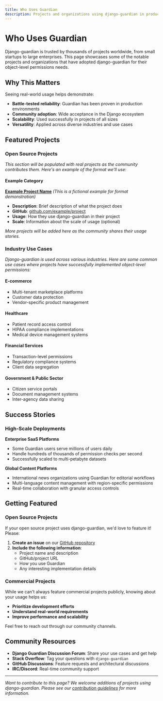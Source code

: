 ```yaml
---
title: Who Uses Guardian
description: Projects and organizations using django-guardian in production.
---
```


# Who Uses Guardian

Django-guardian is trusted by thousands of projects worldwide, from small startups to large enterprises. This page showcases some of the notable projects and organizations that have adopted django-guardian for their object-level permissions needs.

## Why This Matters

Seeing real-world usage helps demonstrate:

- **Battle-tested reliability**: Guardian has been proven in production environments
- **Community adoption**: Wide acceptance in the Django ecosystem
- **Scalability**: Used successfully in projects of all sizes
- **Versatility**: Applied across diverse industries and use cases

## Featured Projects

### Open Source Projects

*This section will be populated with real projects as the community contributes them. Here's an example of the format we'll use:*

#### Example Category

**[Example Project Name](https://example.com/)** *(This is a fictional example for format demonstration)*
- **Description**: Brief description of what the project does
- **GitHub**: [github.com/example/project](https://github.com/example/project)
- **Usage**: How they use django-guardian in their project
- **Scale**: Information about the scale of usage (optional)

*More projects will be added here as the community shares their usage stories.*

### Industry Use Cases

*Django-guardian is used across various industries. Here are some common use cases where projects have successfully implemented object-level permissions:*

#### E-commerce
- Multi-tenant marketplace platforms
- Customer data protection
- Vendor-specific product management

#### Healthcare
- Patient record access control
- HIPAA compliance implementations
- Medical device management systems

#### Financial Services
- Transaction-level permissions
- Regulatory compliance systems
- Client data segregation

#### Government & Public Sector
- Citizen service portals
- Document management systems
- Inter-agency data sharing

## Success Stories

### High-Scale Deployments

**Enterprise SaaS Platforms**
- Some Guardian users serve millions of users daily
- Handle hundreds of thousands of permission checks per second
- Successfully scaled to multi-petabyte datasets

**Global Content Platforms**
- International news organizations using Guardian for editorial workflows
- Multi-language content management with region-specific permissions
- Real-time collaboration with granular access controls

## Getting Featured

### Open Source Projects

If your open source project uses django-guardian, we'd love to feature it! Please:

1. **Create an issue** on our [GitHub repository](https://github.com/django-guardian/django-guardian/issues)
2. **Include the following information**:
   - Project name and description
   - GitHub/project URL
   - How you use Guardian
   - Any interesting implementation details

### Commercial Projects

While we can't always feature commercial projects publicly, knowing about your usage helps us:

- **Prioritize development efforts**
- **Understand real-world requirements**
- **Improve performance and scalability**

Feel free to reach out through our community channels.

## Community Resources

- **Django Guardian Discussion Forum**: Share your use cases and get help
- **Stack Overflow**: Tag your questions with `django-guardian`
- **GitHub Discussions**: Feature requests and architectural discussions
- **IRC/Discord**: Real-time community support

---

*Want to contribute to this page? We welcome additions of projects using django-guardian. Please see our [contribution guidelines](develop/overview.md) for more information.*
